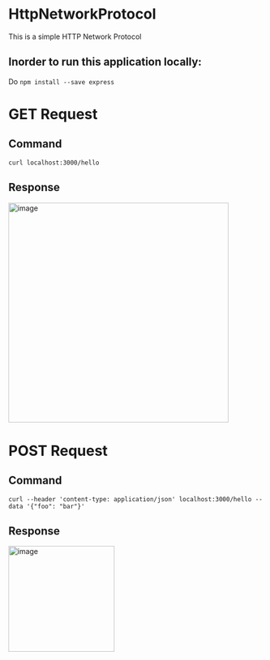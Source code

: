 # HttpNetworkProtocol
This is a simple HTTP Network Protocol

## Inorder to run this application locally:
Do `npm install --save express`

# GET Request
## Command
```
curl localhost:3000/hello
```
## Response
<img width="434" alt="image" src="https://github.com/MukeshPullabhatla/HttpNetworkProtocol/assets/71534604/58f19b25-ad83-444e-a5a8-bd6ef5631aeb">

# POST Request
## Command
```
curl --header 'content-type: application/json' localhost:3000/hello --data '{"foo": "bar"}'
```
## Response
<img width="209" alt="image" src="https://github.com/MukeshPullabhatla/HttpNetworkProtocol/assets/71534604/60cb8240-dad7-4a96-af37-99930748d8ad">

